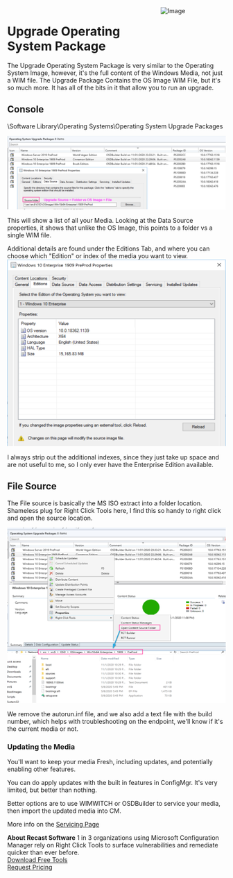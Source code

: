 <img style="float: right;" src="https://www.recastsoftware.com/wp-content/uploads/2021/10/Recast-Logo-Dark_Horizontal.svg"  alt="Image" height="43" width="150">

# Upgrade Operating System Package

The Upgrade Operating System Package is very similar to the Operating System Image, however, it's the full content of the Windows Media, not just a WIM file.  The Upgrade Package Contains the OS Image WIM File, but it's so much more.  It has all of the bits in it that allow you to run an upgrade.

## Console

\Software Library\Operating Systems\Operating System Upgrade Packages

[![UpgradeOSMedia 01](media/UpgradeOSMedia01.png)](media/UpgradeOSMedia01.png)

This will show a list of all your Media.  Looking at the Data Source properties, it shows that unlike the OS Image, this points to a folder vs a single WIM file.

Additional details are found under the Editions Tab, and where you can choose which "Edition" or index of the media you want to view.
[![UpgradeOSMedia 02](media/UpgradeOSMedia02.png)](media/UpgradeOSMedia02.png)

I always strip out the additional indexes, since they just take up space and are not useful to me, so I only ever have the Enterprise Edition available.

## File Source

The File source is basically the MS ISO extract into a folder location.  Shameless plug for Right Click Tools here, I find this so handy to right click and open the source location.

[![UpgradeOSMedia 03](media/UpgradeOSMedia03.png)](media/UpgradeOSMedia03.png)

We remove the autorun.inf file, and we also add a text file with the build number, which helps with troubleshooting on the endpoint, we'll know if it's the current media or not.

### Updating the Media

You'll want to keep your media Fresh, including updates, and potentially enabling other features.

You can do apply updates with the built in features in ConfigMgr.  It's very limited, but better than nothing.

Better options are to use WIMWITCH or OSDBuilder to service your media, then import the updated media into CM.

More info on the [Servicing Page](SCCM-Content-Servicing-Media.md)

**About Recast Software**
1 in 3 organizations using Microsoft Configuration Manager rely on Right Click Tools to surface vulnerabilities and remediate quicker than ever before.  
[Download Free Tools](https://www.recastsoftware.com/?utm_source=cmdocs&utm_medium=referral&utm_campaign=cmdocs#formarea)  
[Request Pricing](https://www.recastsoftware.com/pricing?utm_source=cmdocs&utm_medium=referral&utm_campaign=cmdocs)